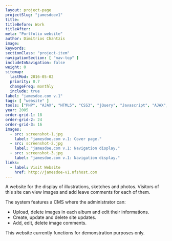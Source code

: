 ```yaml
---
layout: project-page
projectSlug: "jamesdoev1"
title:
titleBefore: Work
titleAfter:
meta: "Portfolio website"
author: Dimitrios Chantzis
image:
keywords:
sectionClass: "project-item"
navigationSection: [ "nav-top" ]
includeInNavigation: false
weight: 0
sitemap:
  lastMod: 2016-05-02
  priority: 0.7
  changeFreq: monthly
  include: true
label: "jamesdoe.com v.1"
tags: [ "website" ]
tools: ["PHP", "AJAX", "HTML5", "CSS3", "jQuery", "Javascript", "AJAX", "MySQL", "Adobe Photoshop"]
year: 2005
order-grid-1: 18
order-grid-2: 24
order-grid-3: 16
images:
  - src: screenshot-1.jpg
    label: "jamesdoe.com v.1: Cover page."
  - src: screenshot-2.jpg
    label: "jamesdoe.com v.1: Navigation display."
  - src: screenshot-3.jpg
    label: "jamesdoe.com v.1: Navigation display."
links:
  - label: Visit Website
    href: http://jamesdoe-v1.nfshost.com
---
```


A website for the display of illustrations, sketches and photos. Visitors of this site can view images and add leave comments for each of them.

The system features a CMS where the administrator can:
- Upload, delete images in each album and edit their informations.
- Create, update and delete site updates.
- Add, edit, delete image comments.

This website currently functions for demonstration purposes only.
